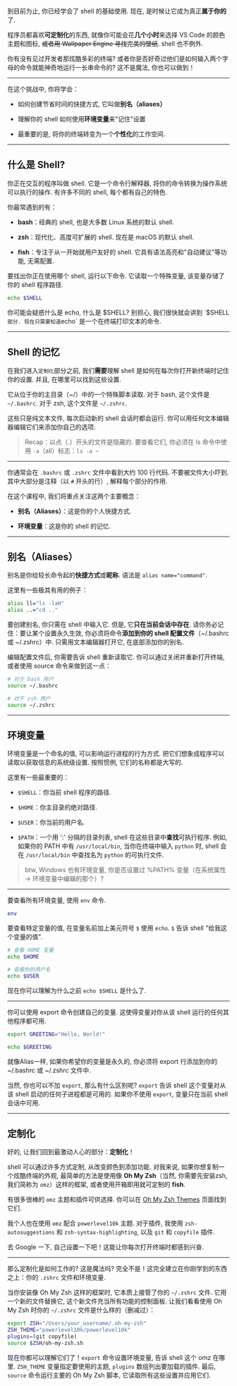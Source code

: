 到目前为止, 你已经学会了 shell 的基础使用. 现在, 是时候让它成为真正**属于你的**了. 

程序员都喜欢**可定制化**的东西, 就像你可能会花**几个小时**来选择 VS Code 的颜色主题和图标, ~~或者用 Wallpaper Engine 寻找完美的壁纸~~. shell 也不例外. 

你有没有见过开发者那炫酷多彩的终端? 或者你是否好奇过他们是如何输入两个字母的命令就能神奇地运行一长串命令的? 这不是魔法, 你也可以做到！

---

在这个挑战中, 你将学会：

- 如何创建节省时间的快捷方式, 它叫做**别名（aliases）**

- 理解你的 shell 如何使用**环境变量**来"记住"设置

- 最重要的是, 将你的终端转变为一个**个性化**的工作空间. 

---

## 什么是 Shell? 

你正在交互的程序叫做 shell. 它是一个命令行解释器, 将你的命令转换为操作系统可以执行的操作. 有许多不同的 shell, 每个都有自己的特色. 

你最常遇到的有：

- **bash**：经典的 shell, 也是大多数 Linux 系统的默认 shell. 

- **zsh**：现代化、高度可扩展的 shell. 现在是 macOS 的默认 shell. 

- **fish**：专注于从一开始就用户友好的 shell. 它具有语法高亮和"自动建议"等功能, 无需配置. 

要找出你正在使用哪个 shell, 运行以下命令. 它读取一个特殊变量, 该变量存储了你的 shell 程序路径. 

```bash
echo $SHELL
```

你可能会疑惑什么是 echo, 什么是 $SHELL? 别担心, 我们很快就会讲到 `$SHELL` 部分. 现在只需要知道 `echo` 是一个在终端打印文本的命令. 

---

## Shell 的记忆

在我们进入`定制化`部分之前, 我们**需要**理解 shell 是如何在每次你打开新终端时记住你的设置. 并且, 在哪里可以找到这些设置. 

它从位于你的主目录（~/）中的一个特殊脚本读取. 对于 bash, 这个文件是 `~/.bashrc`. 对于 zsh, 这个文件是 `~/.zshrc`. 

这些只是纯文本文件, 每次启动新的 shell 会话时都会运行. 你可以用任何文本编辑器编辑它们来添加你自己的选项. 

> Recap：以点（.）开头的文件是隐藏的. 要查看它们, 你必须在 ls 命令中使用 `-a`（all）标志：`ls -a ~`

---

你通常会在 `.bashrc` 或 `.zshrc` 文件中看到大约 100 行代码. 不要被文件大小吓到. 其中大部分是注释（以 `#` 开头的行）, 解释每个部分的作用. 

在这个课程中, 我们将重点关注这两个主要概念：

- **别名（Aliases）**：这是你的个人快捷方式. 

- **环境变量**：这是你的 shell 的记忆. 

---

## 别名（Aliases）

别名是你给较长命令起的**快捷方式**或**昵称**. 语法是 `alias name="command"`. 

这里有一些极其有用的例子：

```bash
alias ll="ls -laH"
alias ..="cd .."
```

要创建别名, 你只需在 shell 中输入它. 但是, 它**只在当前会话中存在**. 请你务必记住：要让某个设置永久生效, 你必须将命令**添加到你的 shell 配置文件**（~/.bashrc 或 ~/.zshrc）中. 只需用文本编辑器打开它, 在底部添加你的别名. 

编辑配置文件后, 你需要告诉 shell 重新读取它. 你可以通过关闭并重新打开终端, 或者使用 source 命令来做到这一点：

```bash
# 对于 bash 用户
source ~/.bashrc

# 对于 zsh 用户
source ~/.zshrc
```
---

## 环境变量

环境变量是一个命名的值, 可以影响运行进程的行为方式. 把它们想象成程序可以读取以获取信息的系统级设置. 按照惯例, 它们的名称都是大写的. 

这里有一些最重要的：

- `$SHELL`：你当前 shell 程序的路径. 

- `$HOME`：你主目录的绝对路径. 

- `$USER`：你当前的用户名. 

- `$PATH`：一个用 ':' 分隔的目录列表, shell 在这些目录中**查找**可执行程序. 例如, 如果你的 PATH 中有 `/usr/local/bin`, 当你在终端中输入 `python` 时, shell 会在 `/usr/local/bin` 中查找名为 `python` 的可执行文件. 

> btw, Windows 也有环境变量, 你是否设置过 %PATH% 变量（在系统属性 -> 环境变量中编辑的那个）? 

---

要查看所有环境变量, 使用 `env` 命令. 

```bash
env
```

要查看特定变量的值, 在变量名前加上美元符号 `$` 使用 `echo`. `$` 告诉 shell "给我这个变量的值". 

```bash
# 查看 HOME 变量
echo $HOME

# 查看你的用户名
echo $USER
```

现在你可以理解为什么之前 `echo $SHELL` 是什么了. 

---

你可以使用 export 命令创建自己的变量. 这使得变量对你从该 shell 运行的任何其他程序都可用. 

```bash
export GREETING="Hello, World!"

echo $GREETING
```

就像Alias一样, 如果你希望你的变量是永久的, 你必须将 export 行添加到你的 ~/.bashrc 或 ~/.zshrc 文件中. 

当然, 你也可以不加 `export`, 那么有什么区别呢? `export` 告诉 shell 这个变量对从该 shell 启动的任何子进程都是可用的. 如果你不使用 `export`, 变量只在当前 shell 会话中可用. 

---

## 定制化

好的, 让我们回到最激动人心的部分：**定制化**！

shell 可以通过许多方式定制, 从改变颜色到添加功能. 对我来说, 如果你想复制一个炫酷终端的外观, 最简单的方法是使用像 **Oh My Zsh**（当然, 你需要先安装zsh, 我们简称为 `omz`）这样的框架, 或者使用开箱即用就可定制的 **fish**. 

有很多很棒的 `omz` 主题和插件可供选择. 你可以在 [Oh My Zsh Themes](https://github.com/ohmyzsh/ohmyzsh/wiki/Themes) 页面找到它们. 

我个人也在使用 `omz` 配合 `powerlevel10k` 主题. 对于插件, 我使用 `zsh-autosuggestions` 和 `zsh-syntax-highlighting`, 以及 `git` 和 `copyfile` 插件. 

去 Google 一下, 自己设置一下吧！这能让你每次打开终端时都感到兴奋. 

---

那么定制化是如何工作的? 这是魔法吗? 完全不是！这完全建立在你刚学到的东西之上：你的 `.zshrc` 文件和环境变量. 

当你安装像 Oh My Zsh 这样的框架时, 它本质上接管了你的 `~/.zshrc` 文件. 它用一个新的文件替换它, 这个新文件充当所有功能的控制面板. 让我们看看使用 Oh My Zsh 时你的 `~/.zshrc` 文件是什么样的（删减过）：

```bash
export ZSH="/Users/your_username/.oh-my-zsh"
ZSH_THEME="powerlevel10k/powerlevel10k"
plugins=(git copyfile)
source $ZSH/oh-my-zsh.sh
```

现在你都可以理解它们了！`export` 命令设置环境变量, 告诉 shell 这个 omz 在哪里. `ZSH_THEME` 变量指定要使用的主题, `plugins` 数组列出要加载的插件. 最后, `source` 命令运行主要的 Oh My Zsh 脚本, 它读取所有这些设置并应用它们. 